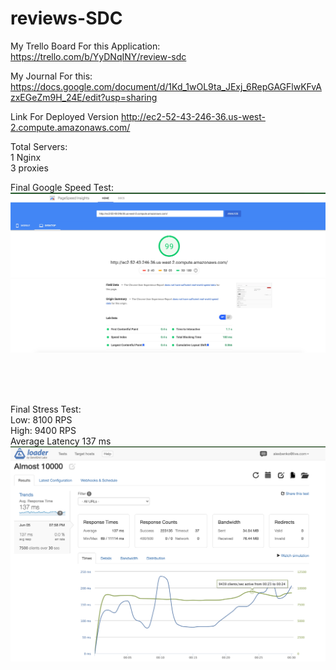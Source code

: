 # reviews-SDC

My Trello Board For this Application: <br />
  https://trello.com/b/YyDNqINY/review-sdc <br />

My Journal For this:
  https://docs.google.com/document/d/1Kd_1wOL9ta_JExj_6RepGAGFlwKFvAzxEGeZm9H_24E/edit?usp=sharing <br />

Link For Deployed Version
  http://ec2-52-43-246-36.us-west-2.compute.amazonaws.com/ <br />

  Total Servers:<br />
    1 Nginx <br />
    3 proxies <br />


Final Google Speed Test: <br />
  ![alt text](./finalGoogleSpeedInsight.jpeg)

<br />
<br />
<br />


Final Stress Test: <br />
  Low: 8100 RPS <br />
  High: 9400 RPS <br />
  Average Latency 137 ms <br />
  ![Final Stress Test](./stressTest.png)
